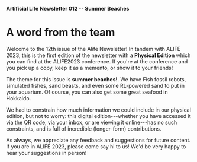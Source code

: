 **Artificial Life Newsletter 012 -- Summer Beaches**

# A word from the team

Welcome to the 12th issue of the Alife Newsletter! In tandem with
ALIFE 2023, this is the first edition of the newsletter with a **Physical Edition** which you can find at the ALIFE2023 conference.
If you're at the conference and you pick up a copy, keep it as a memento, or show it to your friends!

The theme for this issue is **summer beaches!**. We have Fish fossil robots,
simulated fishes, sand beasts, and even some RL-powered sand to put in your aquarium.
Of course, you can also get some great seafood in Hokkaido.

We had to constrain how much information we could include in our physical edition, but not to worry: this digital edition---whether you have accessed it via the QR code, via your inbox, or are viewing it online---has no such constraints, and is full of incredible (longer-form) contributions.

As always, we appreciate any feedback and suggestions for future
content. If you are in ALIFE 2023, please come say hi to us! We'd be
very happy to hear your suggestions in person!

